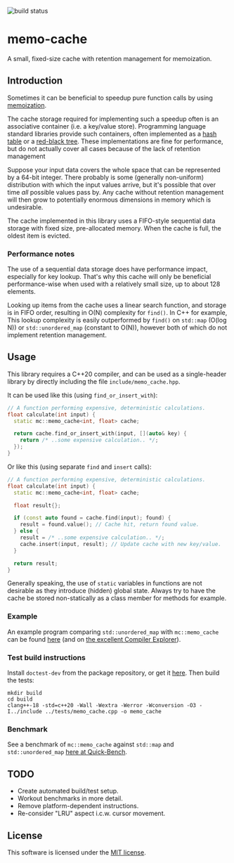 ![build status](https://github.com/krisvanrens/memo-cache/actions/workflows/build-and-test.yml/badge.svg)

# memo-cache

A small, fixed-size cache with retention management for memoization.

## Introduction

Sometimes it can be beneficial to speedup pure function calls by using [memoization](https://en.wikipedia.org/wiki/Memoization).

The cache storage required for implementing such a speedup often is an associative container (i.e. a key/value store).
Programming language standard libraries provide such containers, often implemented as a [hash table](https://en.wikipedia.org/wiki/Hash_table) or a [red-black tree](https://en.wikipedia.org/wiki/Red%E2%80%93black_tree).
These implementations are fine for performance, but do not actually cover all cases because of the lack of retention management

Suppose your input data covers the whole space that can be represented by a 64-bit integer.
There probably is some (generally non-uniform) distribution with which the input values arrive, but it's possible that over time *all* possible values pass by.
Any cache without retention management will then grow to potentially enormous dimensions in memory which is undesirable.

The cache implemented in this library uses a FIFO-style sequential data storage with fixed size, pre-allocated memory.
When the cache is full, the oldest item is evicted.

### Performance notes

The use of a sequential data storage does have performance impact, especially for key lookup.
That's why this cache will only be beneficial performance-wise when used with a relatively small size, up to about 128 elements.

Looking up items from the cache uses a linear search function, and storage is in FIFO order, resulting in O(N) complexity for `find()`.
In C++ for example, This lookup complexity is easily outperformed by `find()` on `std::map` (O(log N)) or `std::unordered_map` (constant to O(N)), however both of which do not implement retention management.

## Usage

This library requires a C++20 compiler, and can be used as a single-header library by directly including the file `include/memo_cache.hpp`.

It can be used like this (using `find_or_insert_with`):

```c++
// A function performing expensive, deterministic calculations.
float calculate(int input) {
  static mc::memo_cache<int, float> cache;

  return cache.find_or_insert_with(input, [](auto& key) {
    return /* ..some expensive calculation.. */;
  });
}
```

Or like this (using separate `find` and `insert` calls):

```c++
// A function performing expensive, deterministic calculations.
float calculate(int input) {
  static mc::memo_cache<int, float> cache;

  float result{};

  if (const auto found = cache.find(input); found) {
    result = found.value(); // Cache hit, return found value.
  } else {
    result = /* ..some expensive calculation.. */;
    cache.insert(input, result); // Update cache with new key/value.
  }

  return result;
}
```

Generally speaking, the use of `static` variables in functions are not desirable as they introduce (hidden) global state.
Always try to have the cache be stored non-statically as a class member for methods for example.

### Example

An example program comparing `std::unordered_map` with `mc::memo_cache` can be found [here](examples/example.cpp) (and on [the excellent Compiler Explorer](https://www.godbolt.org/z/KExn3fxjx)).

### Test build instructions

Install `doctest-dev` from the package repository, or get it [here](https://github.com/doctest/doctest).
Then build the tests:

```
mkdir build
cd build
clang++-18 -std=c++20 -Wall -Wextra -Werror -Wconversion -O3 -I../include ../tests/memo_cache.cpp -o memo_cache
```

### Benchmark

See a benchmark of `mc::memo_cache` against `std::map` and `std::unordered_map` [here at Quick-Bench](https://quick-bench.com/q/bKiXkiq2RCEJfTiz2NusOvaY9rI).

## TODO

- Create automated build/test setup.
- Workout benchmarks in more detail.
- Remove platform-dependent instructions.
- Re-consider "LRU" aspect i.c.w. cursor movement.

## License

This software is licensed under the [MIT license](LICENSE).
